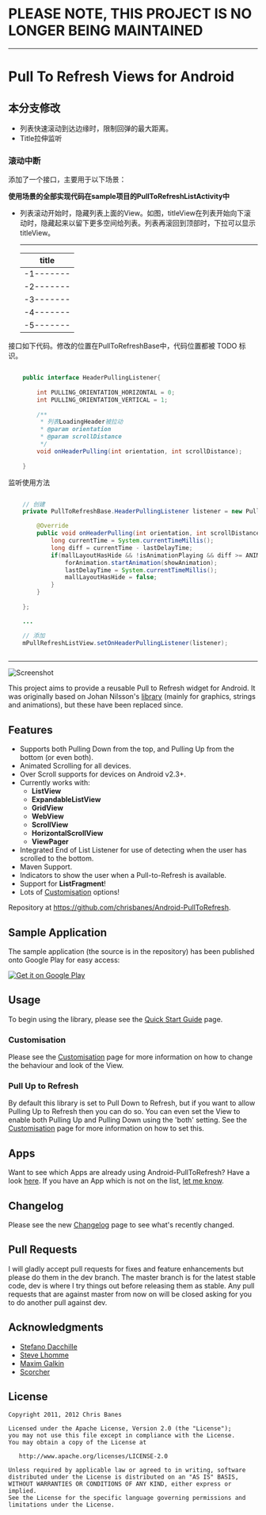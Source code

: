 # PLEASE NOTE, THIS PROJECT IS NO LONGER BEING MAINTAINED

* * *

# Pull To Refresh Views for Android

## 本分支修改


* 列表快速滚动到达边缘时，限制回弹的最大距离。
* Title拉伸监听

### 滚动中断

添加了一个接口，主要用于以下场景：

**使用场景的全部实现代码在sample项目的PullToRefreshListActivity中**

* 列表滚动开始时，隐藏列表上面的View。如图，titleView在列表开始向下滚动时，隐藏起来以留下更多空间给列表。列表再滚回到顶部时，下拉可以显示titleView。

    -----------
    |  title  |
    | ------- |
    |-1-------|
    |-2-------|
    |-3-------|
    |-4-------|
    |-5-------|

接口如下代码。修改的位置在PullToRefreshBase中，代码位置都被 TODO 标识。

```java

    public interface HeaderPullingListener{
        
        int PULLING_ORIENTATION_HORIZONTAL = 0;
        int PULLING_ORIENTATION_VERTICAL = 1;
        
        /**
         * 列表LoadingHeader被拉动
         * @param orientation
         * @param scrollDistance
         */
        void onHeaderPulling(int orientation, int scrollDistance);
        
    }

```

监听使用方法

```java

    // 创建
    private PullToRefreshBase.HeaderPullingListener listener = new PullToRefreshBase.HeaderPullingListener(){

        @Override
        public void onHeaderPulling(int orientation, int scrollDistance) {
            long currentTime = System.currentTimeMillis();
            long diff = currentTime - lastDelayTime;
            if(mallLayoutHasHide && !isAnimationPlaying && diff >= ANIMATIONS_MIN_DELAY){
                forAnimation.startAnimation(showAnimation);
                lastDelayTime = System.currentTimeMillis();
                mallLayoutHasHide = false;
            }
        }
        
    };

    ...

    // 添加
    mPullRefreshListView.setOnHeaderPullingListener(listener);
        
```



---

![Screenshot](https://github.com/chrisbanes/Android-PullToRefresh/raw/master/header_graphic.png)

This project aims to provide a reusable Pull to Refresh widget for Android. It was originally based on Johan Nilsson's [library](https://github.com/johannilsson/android-pulltorefresh) (mainly for graphics, strings and animations), but these have been replaced since.

## Features

 * Supports both Pulling Down from the top, and Pulling Up from the bottom (or even both).
 * Animated Scrolling for all devices.
 * Over Scroll supports for devices on Android v2.3+.
 * Currently works with:
 	* **ListView**
 	* **ExpandableListView**
 	* **GridView**
 	* **WebView**
 	* **ScrollView**
 	* **HorizontalScrollView**
 	* **ViewPager**
 * Integrated End of List Listener for use of detecting when the user has scrolled to the bottom.
 * Maven Support.
 * Indicators to show the user when a Pull-to-Refresh is available.
 * Support for **ListFragment**!
 * Lots of [Customisation](https://github.com/chrisbanes/Android-PullToRefresh/wiki/Customisation) options!

Repository at <https://github.com/chrisbanes/Android-PullToRefresh>.

## Sample Application
The sample application (the source is in the repository) has been published onto Google Play for easy access:

[![Get it on Google Play](http://www.android.com/images/brand/get_it_on_play_logo_small.png)](http://play.google.com/store/apps/details?id=com.handmark.pulltorefresh.samples)

## Usage
To begin using the library, please see the [Quick Start Guide](https://github.com/chrisbanes/Android-PullToRefresh/wiki/Quick-Start-Guide) page.

### Customisation
Please see the [Customisation](https://github.com/chrisbanes/Android-PullToRefresh/wiki/Customisation) page for more information on how to change the behaviour and look of the View.

### Pull Up to Refresh
By default this library is set to Pull Down to Refresh, but if you want to allow Pulling Up to Refresh then you can do so. You can even set the View to enable both Pulling Up and Pulling Down using the 'both' setting. See the [Customisation](https://github.com/chrisbanes/Android-PullToRefresh/wiki/Customisation) page for more information on how to set this.

## Apps
Want to see which Apps are already using Android-PullToRefresh? Have a look [here](https://github.com/chrisbanes/Android-PullToRefresh/wiki/Apps). If you have an App which is not on the list, [let me know](http://www.senab.co.uk/contact/).

## Changelog
Please see the new [Changelog](https://github.com/chrisbanes/Android-PullToRefresh/wiki/Changelog) page to see what's recently changed.

## Pull Requests

I will gladly accept pull requests for fixes and feature enhancements but please do them in the dev branch. The master branch is for the latest stable code,  dev is where I try things out before releasing them as stable. Any pull requests that are against master from now on will be closed asking for you to do another pull against dev.

## Acknowledgments

* [Stefano Dacchille](https://github.com/stefanodacchille)
* [Steve Lhomme](https://github.com/robUx4)
* [Maxim Galkin](https://github.com/mgalkin)
* [Scorcher](https://github.com/Scorcher)


## License

    Copyright 2011, 2012 Chris Banes

    Licensed under the Apache License, Version 2.0 (the "License");
    you may not use this file except in compliance with the License.
    You may obtain a copy of the License at

       http://www.apache.org/licenses/LICENSE-2.0

    Unless required by applicable law or agreed to in writing, software
    distributed under the License is distributed on an "AS IS" BASIS,
    WITHOUT WARRANTIES OR CONDITIONS OF ANY KIND, either express or implied.
    See the License for the specific language governing permissions and
    limitations under the License.